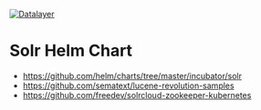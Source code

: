 [![Datalayer](https://docs.datalayer.io/logo/datalayer-25.svg)](https://datalayer.io)

# Solr Helm Chart

+ https://github.com/helm/charts/tree/master/incubator/solr
+ https://github.com/sematext/lucene-revolution-samples
+ https://github.com/freedev/solrcloud-zookeeper-kubernetes
